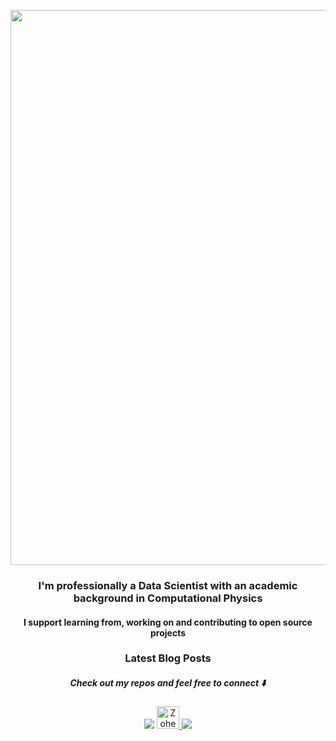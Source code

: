 <p align="center">
  <img width="888" src="https://media.giphy.com/media/Wp0WBOpnw215XfWTBP/giphy.gif">
</p>

<h3 align="center"> I'm professionally a Data Scientist with an academic background in Computational Physics</h3>
<h4 align="center"> I support learning from, working on and contributing to open source projects</h4>

<h3 align="center"> Latest Blog Posts </h3>

<!-- DEVTO:START -->

<!-- DEVTO:END -->

<h5 align="center">Check out my repos and feel free to connect ⬇️ </h5>

<p align="center">
<a href="mailto:zohebabai@gmail.com"><img src="https://img.icons8.com/ios-filled/36/000000/gmail.png"/></a>
<a href="https://dev.to/zohebabai">
  <img src="https://d2fltix0v2e0sb.cloudfront.net/dev-badge.svg" alt="Zoheb Abai's DEV Profile" height="36" width="36">
</a>
<a href= "https://www.linkedin.com/in/zohebabai/"><img src="https://img.icons8.com/ios-glyphs/36/000000/linkedin.png"/></a>
</p>
